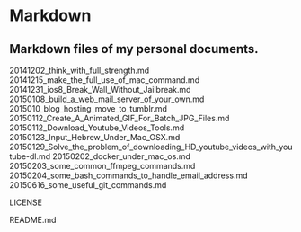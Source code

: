 # Markdown
## Markdown files of my personal documents.
20141202_think_with_full_strength.md
20141215_make_the_full_use_of_mac_command.md
20141231_ios8_Break_Wall_Without_Jailbreak.md
20150108_build_a_web_mail_server_of_your_own.md
2015010_blog_hosting_move_to_tumblr.md
20150112_Create_A_Animated_GIF_For_Batch_JPG_Files.md
20150112_Download_Youtube_Videos_Tools.md
20150123_Input_Hebrew_Under_Mac_OSX.md
20150129_Solve_the_problem_of_downloading_HD_youtube_videos_with_youtube-dl.md
20150202_docker_under_mac_os.md
20150203_some_common_ffmpeg_commands.md
20150204_some_bash_commands_to_handle_email_address.md
20150616_some_useful_git_commands.md

LICENSE

README.md
